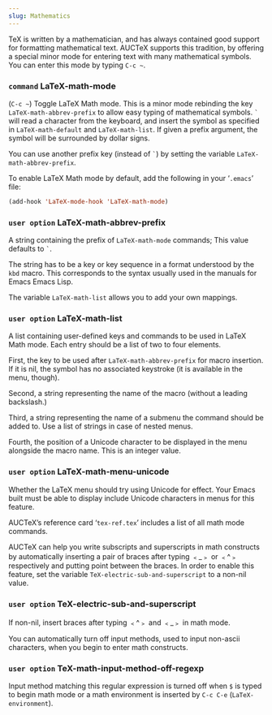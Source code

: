 ```yaml
---
slug: Mathematics
---
```


TeX is written by a mathematician, and has always contained good support for formatting mathematical text. AUCTeX supports this tradition, by offering a special minor mode for entering text with many mathematical symbols. You can enter this mode by typing `C-c ~`.

### <span className="tag command">`command`</span> **LaTeX-math-mode**

(`C-c ~`) Toggle LaTeX Math mode. This is a minor mode rebinding the key `LaTeX-math-abbrev-prefix` to allow easy typing of mathematical symbols. `` ` `` will read a character from the keyboard, and insert the symbol as specified in `LaTeX-math-default` and `LaTeX-math-list`. If given a prefix argument, the symbol will be surrounded by dollar signs.

You can use another prefix key (instead of `` ` ``) by setting the variable `LaTeX-math-abbrev-prefix`.

To enable LaTeX Math mode by default, add the following in your ‘`.emacs`’ file:

```lisp
(add-hook 'LaTeX-mode-hook 'LaTeX-math-mode) 
```

### <span className="tag useroption">`user option`</span> **LaTeX-math-abbrev-prefix**

A string containing the prefix of `LaTeX-math-mode` commands; This value defaults to `` ` ``.

The string has to be a key or key sequence in a format understood by the `kbd` macro. This corresponds to the syntax usually used in the manuals for Emacs Emacs Lisp.

The variable `LaTeX-math-list` allows you to add your own mappings.

### <span className="tag useroption">`user option`</span> **LaTeX-math-list**

A list containing user-defined keys and commands to be used in LaTeX Math mode. Each entry should be a list of two to four elements.

First, the key to be used after `LaTeX-math-abbrev-prefix` for macro insertion. If it is nil, the symbol has no associated keystroke (it is available in the menu, though).

Second, a string representing the name of the macro (without a leading backslash.)

Third, a string representing the name of a submenu the command should be added to. Use a list of strings in case of nested menus.

Fourth, the position of a Unicode character to be displayed in the menu alongside the macro name. This is an integer value.

### <span className="tag useroption">`user option`</span> **LaTeX-math-menu-unicode**

Whether the LaTeX menu should try using Unicode for effect. Your Emacs built must be able to display include Unicode characters in menus for this feature.

AUCTeX’s reference card ‘`tex-ref.tex`’ includes a list of all math mode commands.

AUCTeX can help you write subscripts and superscripts in math constructs by automatically inserting a pair of braces after typing ﹤\_﹥ or ﹤^﹥ respectively and putting point between the braces. In order to enable this feature, set the variable `TeX-electric-sub-and-superscript` to a non-nil value.

### <span className="tag useroption">`user option`</span> **TeX-electric-sub-and-superscript**

If non-nil, insert braces after typing ﹤^﹥ and ﹤\_﹥ in math mode.

You can automatically turn off input methods, used to input non-ascii characters, when you begin to enter math constructs.

### <span className="tag useroption">`user option`</span> **TeX-math-input-method-off-regexp**

Input method matching this regular expression is turned off when `$` is typed to begin math mode or a math environment is inserted by `C-c C-e` (`LaTeX-environment`).
